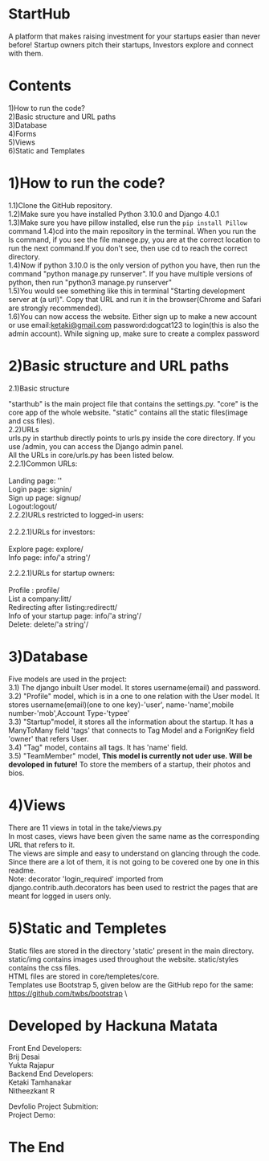# StartHub
A platform that makes raising investment for your startups easier than never before! Startup owners pitch their startups, Investors explore and connect with them.
# Contents
1)How to run the code?\
2)Basic structure and URL paths\
3)Database\
4)Forms\
5)Views\
6)Static and Templates
# 1)How to run the code?
1.1)Clone the GitHub repository.\
1.2)Make sure you have installed Python 3.10.0 and Django 4.0.1\
1.3)Make sure you have pillow installed, else run the ```pip install Pillow``` command
1.4)cd into the main repository in the terminal. When you run the ls command, if you see the file manege.py, you are at the correct location to run the next command.If you don't see, then use cd to reach the correct directory.\
1.4)Now if python 3.10.0 is the only version of python you have, then run the command "python manage.py runserver". If you have multiple versions of python, then run "python3 manage.py runserver"\
1.5)You would see something like this in terminal "Starting development server at (a url)". Copy that URL and run it in the browser(Chrome and Safari are strongly recommended).\
1.6)You can now access the website. Either sign up to make a new account or use email:ketaki@gmail.com password:dogcat123 to login(this is also the admin account). While signing up, make sure to create a complex password
# 2)Basic structure and URL paths
2.1)Basic structure

"starthub" is the main project file that contains the settings.py. "core" is the core app of the whole website. "static" contains all the static files(image and css files).  
2.2)URLs\
urls.py in starthub directly points to urls.py inside the core directory. If you use /admin, you can access the Django admin panel.\
All the URLs in core/urls.py has been listed below.\
2.2.1)Common URLs:\
\
Landing page: ''\
Login page: signin/\
Sign up page: signup/\
Logout:logout/
\
2.2.2)URLs restricted to logged-in users:\
\
2.2.2.1)URLs for investors:\
\
Explore page: explore/\
Info page: info/'a string'/

2.2.2.1)URLs for startup owners:\
\
Profile : profile/\
List a company:litt/\
Redirecting after listing:redirectt/\
Info of your startup page: info/'a string'/\
Delete: delete/'a string'/


# 3)Database
Five models are used in the project:\
3.1) The django inbuilt User model. It stores username(email) and password.\
3.2) "Profile" model, which is in a one to one relation with the User model. It stores username(email)(one to one key)-'user', name-'name',mobile number-'mob',Account Type-'typee'\
3.3) "Startup"model, it stores all the information about the startup. It has a ManyToMany field 'tags' that connects to Tag Model and a ForignKey field 'owner' that refers User.\
3.4) "Tag" model, contains all tags. It has 'name' field.\
3.5) "TeamMember" model, **This model is currently not uder use. Will be devoloped in future!** To store the members of a startup, their photos and bios.

# 4)Views
There are 11 views in total in the take/views.py\
In most cases, views have been given the same name as the corresponding URL that refers to it.\
The views are simple and easy to understand on glancing through the code. Since there are a lot of them, it is not going to be covered one by one in this readme.\
Note: decorator 'login_required' imported from django.contrib.auth.decorators has been used to restrict the pages that are meant for logged in users only.

# 5)Static and Templetes
Static files are stored in the directory 'static' present in the main directory. static/img contains images used throughout the website. static/styles contains the css files.\
HTML files are stored in core/templetes/core.\
Templates use Bootstrap 5, given below are the GitHub repo for the same:\
https://github.com/twbs/bootstrap \


# Developed by Hackuna Matata
Front End Developers:\
Brij Desai\
Yukta Rajapur\
Backend End Developers:\
Ketaki Tamhanakar\
Nitheezkant R

Devfolio Project Submition: \
Project Demo:

# The End

